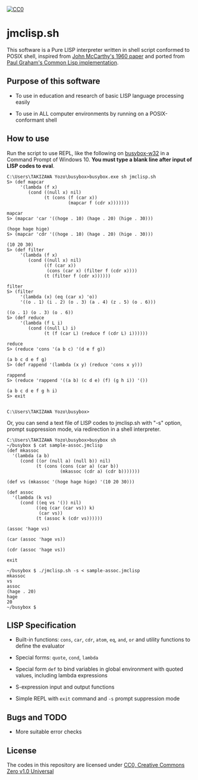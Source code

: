 [![CC0](http://i.creativecommons.org/p/zero/1.0/88x31.png "CC0")](http://creativecommons.org/publicdomain/zero/1.0/)

# jmclisp.sh

This software is a Pure LISP interpreter written in shell script conformed to POSIX shell,
inspired from [John McCarthy's 1960 paper](http://www-formal.stanford.edu/jmc/recursive/recursive.html)
and ported from [Paul Graham's Common Lisp implementation](http://paulgraham.com/lispcode.html).

## Purpose of this software

* To use in education and research of basic LISP language processing easily

* To use in ALL computer environments by running on a POSIX-conformant shell

## How to use

Run the script to use REPL, like the following on [busybox-w32](https://frippery.org/busybox/) in a Command Prompt of Windows 10.
**You must type a blank line after input of LISP codes to eval**.

```
C:\Users\TAKIZAWA Yozo\busybox>busybox.exe sh jmclisp.sh
S> (def mapcar
     '(lambda (f x)
        (cond ((null x) nil)
              (t (cons (f (car x))
                       (mapcar f (cdr x)))))))

mapcar
S> (mapcar 'car '((hoge . 10) (hage . 20) (hige . 30)))

(hoge hage hige)
S> (mapcar 'cdr '((hoge . 10) (hage . 20) (hige . 30)))

(10 20 30)
S> (def filter
     '(lambda (f x)
        (cond ((null x) nil)
              ((f (car x))
               (cons (car x) (filter f (cdr x))))
              (t (filter f (cdr x))))))

filter
S> (filter
     '(lambda (x) (eq (car x) 'o))
     '((o . 1) (i . 2) (o . 3) (a . 4) (z . 5) (o . 6)))

((o . 1) (o . 3) (o . 6))
S> (def reduce
     '(lambda (f L i)
        (cond ((null L) i)
              (t (f (car L) (reduce f (cdr L) i))))))

reduce
S> (reduce 'cons '(a b c) '(d e f g))

(a b c d e f g)
S> (def rappend '(lambda (x y) (reduce 'cons x y)))

rappend
S> (reduce 'rappend '((a b) (c d e) (f) (g h i)) '())

(a b c d e f g h i)
S> exit


C:\Users\TAKIZAWA Yozo\busybox>
```

Or, you can send a text file of LISP codes to jmclisp.sh with "-s" option, prompt suppression mode, via redirection in a shell interpreter.

```
C:\Users\TAKIZAWA Yozo\busybox>busybox sh
~/busybox $ cat sample-assoc.jmclisp
(def mkassoc
  '(lambda (a b)
     (cond ((or (null a) (null b)) nil)
           (t (cons (cons (car a) (car b))
                    (mkassoc (cdr a) (cdr b)))))))

(def vs (mkassoc '(hoge hage hige) '(10 20 30)))

(def assoc
  '(lambda (k vs)
     (cond ((eq vs '()) nil)
           ((eq (car (car vs)) k)
            (car vs))
           (t (assoc k (cdr vs))))))

(assoc 'hage vs)

(car (assoc 'hage vs))

(cdr (assoc 'hage vs))

exit

~/busybox $ ./jmclisp.sh -s < sample-assoc.jmclisp
mkassoc
vs
assoc
(hage . 20)
hage
20
~/busybox $
```

## LISP Specification

* Built-in functions: `cons`, `car`, `cdr`, `atom`, `eq`, `and`, `or` and utility functions to define the evaluator

* Special forms: `quote`, `cond`, `lambda`

* Special form `def` to bind variables in global environment with quoted values, including lambda expressions

* S-expression input and output functions

* Simple REPL with `exit` command and `-s` prompt suppression mode

## Bugs and TODO

* More suitable error checks

## License

The codes in this repository are licensed under [CC0, Creative Commons Zero v1.0 Universal](https://creativecommons.org/publicdomain/zero/1.0/)
